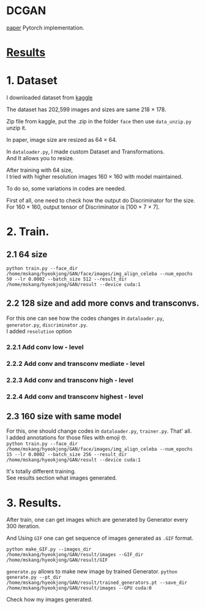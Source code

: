 # DCGAN  
[paper](https://arxiv.org/pdf/1511.06434.pdf)
Pytorch implementation.

# [Results](https://velog.io/@jj770206/series/DCGAN-results)

# 1. Dataset  
I downloaded dataset from [kaggle](https://www.kaggle.com/datasets/jessicali9530/celeba-dataset)  

The dataset has 202,599 images and sizes are same 218 × 178.

Zip file from kaggle, put the .zip in the folder `face` then use `data_unzip.py` unzip it.  

In paper, image size are resized as 64 × 64.

In `dataloader.py`, I made custom Dataset and Transformations.  
And It allows you to resize.  

After training with 64 size,  
I tried with higher resolution images 160 × 160 with model maintained.  

To do so, some variations in codes are needed.  

First of all, one need to check how the output do Discriminator for the size.  
For 160 × 160, output tensor of Discriminator is [100 × 7 × 7].  

# 2. Train.  
## 2.1 64 size
`python train.py --face_dir /home/mskang/hyeokjong/GAN/face/images/img_align_celeba --num_epochs 50 --lr 0.0002 --batch_size 512 --result_dir /home/mskang/hyeokjong/GAN/result --device cuda:1`

## 2.2 128 size and add more convs and transconvs.  
For this one can see how the codes changes in `dataloader.py`, `generator.py`, `discriminator.py`.  
I added `resolution` option 


### 2.2.1  Add conv low - level

### 2.2.2 Add conv and transconv mediate - level

### 2.2.3 Add conv and transconv high - level

### 2.2.4 Add conv and transconv highest - level



## 2.3 160 size with same model  
For this, one should change codes in `dataloader.py`, `trainer.py`.  That' all.   
I added annotations for those files with emoji 🤓.  
`python train.py --face_dir /home/mskang/hyeokjong/GAN/face/images/img_align_celeba --num_epochs 15 --lr 0.0002 --batch_size 256 --result_dir /home/mskang/hyeokjong/GAN/result --device cuda:1`  

It's totally different training.  
See results section what images generated. 


# 3. Results.  

After train, one can get images which are generated by Generator every 300 iteration.  

And Using `GIF` one can get sequence of images generated as `.GIF` format.

`python make_GIF.py --images_dir /home/mskang/hyeokjong/GAN/result/images --GIF_dir /home/mskang/hyeokjong/GAN/result/GIF`

`generate.py` allows to make new image by trained Generator.
`python generate.py --pt_dir /home/mskang/hyeokjong/GAN/result/trained_generators.pt --save_dir /home/mskang/hyeokjong/GAN/result/images --GPU cuda:0`  

Check how my images generated.  

